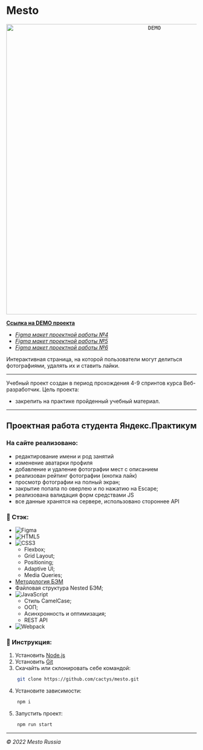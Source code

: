 # Mesto 
<p align="center"><kbd> <img width="768" height="auto" align="center" src="./DEMO.gif" alt="DEMO"> </kbd></p>

**[Ссылка на DEMO проекта](https://cactys.github.io/mesto/)**
  - *[Figma макет проектной работы №4](https://www.figma.com/file/FwbxqeyjpfDI5YAxPnpc65/JavaScript.-Sprint-4?node-id=28212%3A155)*
  - *[Figma макет проектной работы №5](https://www.figma.com/file/bjyvbKKJN2naO0ucURl2Z0/JavaScript.-Sprint-5?node-id=0%3A1)*
  - *[Figma макет проектной работы №6](https://www.figma.com/file/kRVLKwYG3d1HGLvh7JFWRT/JavaScript.-Sprint-6?node-id=0%3A1)*

Интерактивная страница, на которой пользователи могут делиться фотографиями, удалять их и ставить лайки.

---
Учебный проект создан в период прохождения 4-9 спринтов курса Веб-разработчик.
Цель проекта:
+ закрепить на практике пройденный учебный материал.

---
## Проектная работа студента Яндекс.Практикум

### На сайте реализовано:
  - редактирование имени и род занятий
  - изменение аватарки профиля
  - добавление и удаление фотографии мест с описанием
  - реализован рейтинг фотографии (кнопка лайк)
  - просмотр фотографии на полный экран;
  - закрытие попапа по оверлею и по нажатию на Escape;
  - реализована валидация форм средствами JS
  - все данные хранятся на сервере, использовано стороннее API

### 🔨 Стэк:
+ ![Figma](https://img.shields.io/badge/figma-%23F24E1E.svg?style=for-the-badge&logo=figma&logoColor=white)
+ ![HTML5](https://img.shields.io/badge/html5-%23E34F26.svg?style=for-the-badge&logo=html5&logoColor=white)
+ ![CSS3](https://img.shields.io/badge/css3-%231572B6.svg?style=for-the-badge&logo=css3&logoColor=white)
  - Flexbox;
  - Grid Layout;
  - Positioning;
  - Adaptive UI;
  - Media Queries;
+ [Методология БЭМ](https://ru.bem.info/methodology/)
+ Файловая структура Nested БЭМ;
+ ![JavaScript](https://img.shields.io/badge/javascript-%23323330.svg?style=for-the-badge&logo=javascript&logoColor=%23F7DF1E)
  - Стиль CamelCase;
  - ООП;
  - Асинхронность и оптимизация;
  - REST API
+ ![Webpack](https://img.shields.io/badge/webpack-%238DD6F9.svg?style=for-the-badge&logo=webpack&logoColor=black)

### 🔧 Инструкция:
1. Установить [Node.js](https://nodejs.org/en/ "ссылка на сайт Node.js")
2. Установить [Git](https://git-scm.com/ "ссылка на сайт Git")
3. Скачайть или склонировать себе командой:
```sh
    git clone https://github.com/cactys/mesto.git
```
4. Установите зависимости:
```sh
    npm i
```
5. Запустить проект:
```sh
    npm run start
```
---
*&copy; 2022 Mesto Russia*
